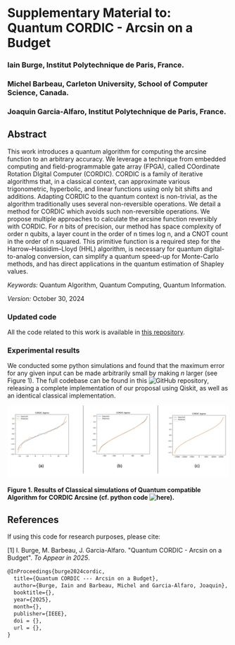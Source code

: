 Supplementary Material to: Quantum CORDIC - Arcsin on a Budget
===

### Iain Burge, Institut Polytechnique de Paris, France.

### Michel Barbeau, Carleton University, School of Computer Science, Canada.

### Joaquin Garcia-Alfaro, Institut Polytechnique de Paris, France.

## Abstract

This work introduces a quantum algorithm for computing the arcsine
function to an arbitrary accuracy. We leverage
a technique from embedded computing and field-programmable
gate array (FPGA), called COordinate Rotation DIgital Computer
(CORDIC). CORDIC is a family of iterative algorithms
that, in a classical context, can approximate various trigonometric,
hyperbolic, and linear functions using only bit shifts and
additions. Adapting CORDIC to the quantum context is non-trivial,
as the algorithm traditionally uses several non-reversible
operations. We detail a method for CORDIC which avoids such
non-reversible operations. We propose multiple approaches to
calculate the arcsine function reversibly with CORDIC. For $n$ bits
of precision, our method has space complexity of order n qubits,
a layer count in the order of n times log n, and a CNOT count in
the order of n squared. This primitive function is a required step
for the Harrow–Hassidim–Lloyd (HHL) algorithm, is necessary
for quantum digital-to-analog conversion, can simplify a quantum
speed-up for Monte-Carlo methods, and has direct applications
in the quantum estimation of Shapley values.

*Keywords:* Quantum Algorithm, Quantum Computing, Quantum Information.

*Version:* October 30, 2024

### Updated code

All the code related to this work is available in <a href="https://github.com/iain-burge/QuantumCORDIC/tree/main/code">this repository</a>.

### Experimental results

We conducted some python simulations and found that the maximum error
for any given input can be made arbitrarily small by making $n$ larger
(see Figure 1). The full codebase can be found in this ![GitHub repository](https://github.com/iain-burge/QuantumCORDIC/tree/main/code),
releasing a complete implementation of our proposal using Qiskit, as
well as an identical classical implementation.

![](img/results.png?raw=true)

#### Figure 1. Results of Classical simulations of Quantum compatible Algorithm for CORDIC Arcsine (cf. python code ![here](https://github.com/iain-burge/QuantumCORDIC/tree/main/code)).


## References

If using this code for research purposes, please cite:

[1] I. Burge, M. Barbeau, J. Garcia-Alfaro. "Quantum CORDIC - Arcsin on a Budget". *To Appear in 2025*.


```
@InProceedings{burge2024cordic,
  title={Quantum CORDIC --- Arcsin on a Budget},
  author={Burge, Iain and Barbeau, Michel and Garcia-Alfaro, Joaquin},
  booktitle={},
  year={2025},
  month={},
  publisher={IEEE},
  doi = {},
  url = {},
}
```


